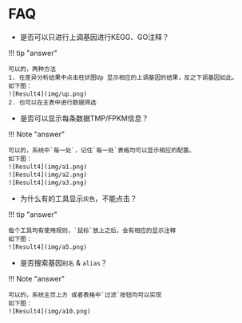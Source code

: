 # FAQ
-  是否可以只进行上调基因进行KEGG、GO注释？
  
!!! tip "answer"

    可以的，两种方法
    1. 在差异分析结果中点击柱状图Up 显示相应的上调基因的结果，反之下调基因如此。  
    如下图：
    ![Result4](img/up.png)
    2. 也可以在主表中进行数据筛选

-  是否可以显示每条数据TMP/FPKM信息？
   
!!! Note "answer"

    可以的，系统中`每一处`，记住`每一处`表格均可以显示相应的配置。  
    如下图：
    ![Result4](img/a1.png)
    ![Result4](img/a2.png)
    ![Result4](img/a3.png)

- 为什么有的工具显示`灰色`，不能点击？

!!! tip "answer"

    每个工具均有使用规则，`鼠标`放上之后，会有相应的显示注释  
    如下图：
    ![Result4](img/a5.png)

-  是否搜索基因`别名` & `alias`？
   
!!! Note "answer"

    可以的，系统主页上方 或者表格中`过滤`按钮均可以实现  
    如下图：
    ![Result4](img/a10.png)
